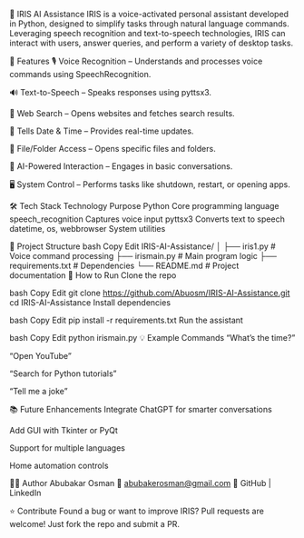 🧠 IRIS AI Assistance
IRIS is a voice-activated personal assistant developed in Python, designed to simplify tasks through natural language commands. Leveraging speech recognition and text-to-speech technologies, IRIS can interact with users, answer queries, and perform a variety of desktop tasks.

🚀 Features
🎙️ Voice Recognition – Understands and processes voice commands using SpeechRecognition.

🔊 Text-to-Speech – Speaks responses using pyttsx3.

🔎 Web Search – Opens websites and fetches search results.

📅 Tells Date & Time – Provides real-time updates.

📂 File/Folder Access – Opens specific files and folders.

🧠 AI-Powered Interaction – Engages in basic conversations.

🖥️ System Control – Performs tasks like shutdown, restart, or opening apps.

🛠️ Tech Stack
Technology	Purpose
Python	Core programming language
speech_recognition	Captures voice input
pyttsx3	Converts text to speech
datetime, os, webbrowser	System utilities

📁 Project Structure
bash
Copy
Edit
IRIS-AI-Assistance/
│
├── iris1.py           # Voice command processing
├── irismain.py        # Main program logic
├── requirements.txt   # Dependencies
└── README.md          # Project documentation
🧪 How to Run
Clone the repo

bash
Copy
Edit
git clone https://github.com/Abuosm/IRIS-AI-Assistance.git
cd IRIS-AI-Assistance
Install dependencies

bash
Copy
Edit
pip install -r requirements.txt
Run the assistant

bash
Copy
Edit
python irismain.py
💡 Example Commands
“What’s the time?”

“Open YouTube”

“Search for Python tutorials”

“Tell me a joke”


📚 Future Enhancements
Integrate ChatGPT for smarter conversations

Add GUI with Tkinter or PyQt

Support for multiple languages

Home automation controls

🙋‍♂️ Author
Abubakar Osman
📧 abubakerosman@gmail.com
🔗 GitHub | LinkedIn

⭐ Contribute
Found a bug or want to improve IRIS? Pull requests are welcome!
Just fork the repo and submit a PR.
